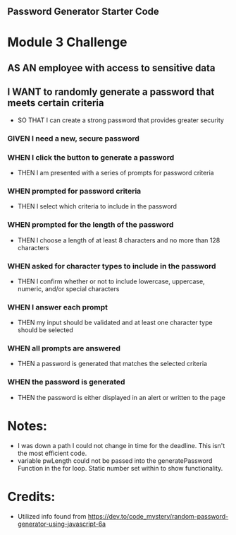 ## Password Generator Starter Code

# Module 3 Challenge

## AS AN employee with access to sensitive data

## I WANT to randomly generate a password that meets certain criteria
* SO THAT I can create a strong password that provides greater security


### GIVEN I need a new, secure password
### WHEN I click the button to generate a password
* THEN I am presented with a series of prompts for password criteria
### WHEN prompted for password criteria
* THEN I select which criteria to include in the password
### WHEN prompted for the length of the password
* THEN I choose a length of at least 8 characters and no more than 128 characters
### WHEN asked for character types to include in the password
* THEN I confirm whether or not to include lowercase, uppercase, numeric, and/or special characters
### WHEN I answer each prompt
* THEN my input should be validated and at least one character type should be selected
### WHEN all prompts are answered
* THEN a password is generated that matches the selected criteria
### WHEN the password is generated
* THEN the password is either displayed in an alert or written to the page

# Notes:
* I was down a path I could not change in time for the deadline.  This isn't the most efficient code.
* variable pwLength could not be passed into the generatePassword Function in the for loop.  Static number set within to show functionality.

# Credits:
* Utilized info found from https://dev.to/code_mystery/random-password-generator-using-javascript-6a
